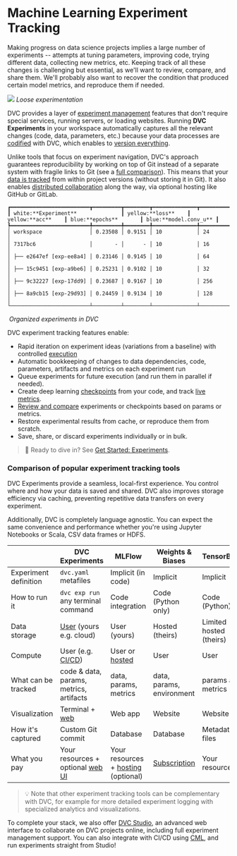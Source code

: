 # Machine Learning Experiment Tracking

Making progress on data science projects implies a large number of
<abbr>experiments</abbr> -- attempts at tuning parameters, improving code,
trying different data, collecting new metrics, etc. Keeping track of all these
changes is challenging but essential, as we'll want to review, compare, and
share them. We'll probably also want to recover the condition that produced
certain model metrics, and reproduce them if needed.

![](/img/natural-experimentation.png) _Loose experimentation_

DVC provides a layer of [experiment management] features that don't require
special services, running servers, or loading websites. Running **DVC
Experiments** in your workspace automatically captures all the relevant changes
(code, data, parameters, etc.) because your data processes are [codified] with
DVC, which enables to [version everything].

Unlike tools that focus on experiment navigation, DVC's approach guarantees
reproducibility by working on top of Git instead of a separate system with
fragile links to Git (see a
[full comparison](#comparison-of-popular-experiment-tracking-tools)). This means
that your [data is tracked][version everything] from within project versions
(without storing it in Git). It also enables [distributed collaboration] along
the way, via optional hosting like GitHub or GitLab.

[experiment management]: /doc/user-guide/experiment-management
[codified]: /doc/user-guide/project-structure/pipelines-files
[version everything]: /doc/use-cases/versioning-data-and-model-files
[distributed collaboration]: /doc/user-guide/experiment-management

```dvctable
┏━━━━━━━━━━━━━━━━━━━━━━━━━┳━━━━━━━━━┳━━━━━━━━┳━━━━━━━━━━━━━━┳━━━━━━━━━━━━━━┓
┃ white:**Experiment**              ┃ yellow:**loss**    ┃ yellow:**acc**    ┃ blue:**epochs**       ┃ blue:**model.conv_u** ┃
┡━━━━━━━━━━━━━━━━━━━━━━━━━╇━━━━━━━━━╇━━━━━━━━╇━━━━━━━━━━━━━━╇━━━━━━━━━━━━━━┩
│ workspace               │ 0.23508 │ 0.9151 │ 10           │ 24           │
│ 7317bc6                 │       - │      - │ 10           │ 16           │
│ ├── e2647ef [exp-ee8a4] │ 0.23146 │ 0.9145 │ 10           │ 64           │
│ ├── 15c9451 [exp-a9be6] │ 0.25231 │ 0.9102 │ 10           │ 32           │
│ ├── 9c32227 [exp-17dd9] │ 0.23687 │ 0.9167 │ 10           │ 256          │
│ ├── 8a9cb15 [exp-29d93] │ 0.24459 │ 0.9134 │ 10           │ 128          │
└─────────────────────────┴─────────┴────────┴──────────────┴──────────────┘
```

![]() _Organized experiments in DVC_

DVC experiment tracking features enable:

- Rapid iteration on experiment ideas (variations from a baseline) with
  controlled [execution]
- Automatic bookkeeping of changes to data dependencies, code,
  <abbr>parameters</abbr>, artifacts and <abbr>metrics</abbr> on each experiment
  run
- Queue experiments for future execution (and run them in parallel if needed).
- Create deep learning [checkpoints] from your code, and track
  [live metrics](/doc/dvclive).
- [Review and compare] experiments or checkpoints based on params or metrics.
- Restore experimental results from <abbr>cache</abbr>, or reproduce them from
  scratch.
- Save, share, or discard experiments individually or in bulk.

[execution]: /doc/user-guide/experiment-management/running-experiments
[checkpoints]: /doc/user-guide/experiment-management/checkpoints
[review and compare]:
  /doc/user-guide/experiment-management/comparing-experiments

> 📖 Ready to dive in? See [Get Started: Experiments](/doc/start/experiments).

### Comparison of popular experiment tracking tools

DVC Experiments provide a seamless, local-first experience. You control where
and how your data is saved and shared. DVC also improves storage efficiency via
<abbr>caching</abbr>, preventing repetitive data transfers on every experiment.

Additionally, DVC is completely language agnostic. You can expect the same
convenience and performance whether you're using Jupyter Notebooks or Scala, CSV
data frames or HDFS.

|                       | DVC Experiments                         | MLFlow                                         | Weights & Biases          | TensorBoard             |
| --------------------- | --------------------------------------- | ---------------------------------------------- | ------------------------- | ----------------------- |
| Experiment definition | `dvc.yaml` metafiles                    | Implicit (in code)                             | Implicit                  | Implicit                |
| How to run it         | `dvc exp run` any terminal command      | Code integration                               | Code (Python only)        | Code (Python)           |
| Data storage          | [User][storage] (yours e.g. cloud)      | User (yours)                                   | Hosted (theirs)           | Limited hosted (theirs) |
| Compute               | User (e.g. [CI/CD][cml])                | User or [hosted][dbricks]                      | User                      | User                    |
| What can be tracked   | code & data, params, metrics, artifacts | data, params, metrics                          | data, params, environment | params and metrics      |
| Visualization         | Terminal + [web][dvc studio]            | Web app                                        | Website                   | Website                 |
| How it's captured     | Custom Git commit                       | Database                                       | Database                  | Metadata files          |
| What you pay          | Your resources + optional [web UI]      | Your resources + [hosting][dbricks] (optional) | [Subscription][wandb]     | Your resources          |

[storage]: /doc/command-reference/remote/add#supported-storage-types
[dbricks]: https://databricks.com/product/pricing
[web ui]: https://studio.iterative.ai/#pricing
[wandb]: https://wandb.ai/site/pricing

> 💡 Note that other experiment tracking tools can be complementary with DVC,
> for example for more detailed experiment logging with specialized analytics
> and visualizations.

To complete your stack, we also offer [DVC Studio], an advanced web interface to
collaborate on DVC projects online, including full experiment management
support. You can also integrate with CI/CD using [CML], and run experiments
straight from Studio!

[dvc studio]: /doc/studio
[cml]: https://cml.dev/
